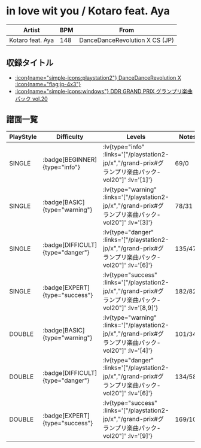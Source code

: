# in love wit you / Kotaro feat. Aya

|Artist|BPM|From|
|------|---|----|
|Kotaro feat. Aya|148|DanceDanceRevolution X CS (JP)|

## 収録タイトル

- [ :icon{name="simple-icons:playstation2"} DanceDanceRevolution X :icon{name="flag:jp-4x3"} ](/playstation2-jp/x)
- [ :icon{name="simple-icons:windows"} DDR GRAND PRIX グランプリ楽曲パック vol.20](/grand-prix#グランプリ楽曲パック-vol20)

## 譜面一覧

|PlayStyle|Difficulty|Levels|Notes|Movie|
|---------|----------|------|-----|-----|
|SINGLE| :badge[BEGINNER]{type="info"} | :lv{type="info" :links='["/playstation2-jp/x","/grand-prix#グランプリ楽曲パック-vol20"]' :lv='[1]'} |69/0||
|SINGLE| :badge[BASIC]{type="warning"} | :lv{type="warning" :links='["/playstation2-jp/x","/grand-prix#グランプリ楽曲パック-vol20"]' :lv='[3]'} |78/31||
|SINGLE| :badge[DIFFICULT]{type="danger"} | :lv{type="danger" :links='["/playstation2-jp/x","/grand-prix#グランプリ楽曲パック-vol20"]' :lv='[6]'} |135/47||
|SINGLE| :badge[EXPERT]{type="success"} | :lv{type="success" :links='["/playstation2-jp/x","/grand-prix#グランプリ楽曲パック-vol20"]' :lv='[8,9]'} |182/82||
|DOUBLE| :badge[BASIC]{type="warning"} | :lv{type="warning" :links='["/playstation2-jp/x","/grand-prix#グランプリ楽曲パック-vol20"]' :lv='[4]'} |101/34||
|DOUBLE| :badge[DIFFICULT]{type="danger"} | :lv{type="danger" :links='["/playstation2-jp/x","/grand-prix#グランプリ楽曲パック-vol20"]' :lv='[6]'} |134/58||
|DOUBLE| :badge[EXPERT]{type="success"} | :lv{type="success" :links='["/playstation2-jp/x","/grand-prix#グランプリ楽曲パック-vol20"]' :lv='[9]'} |169/100||
